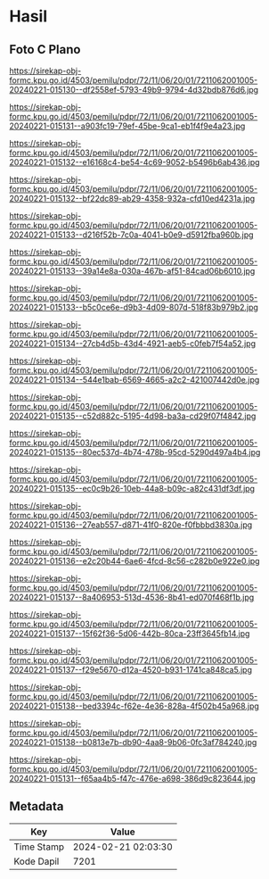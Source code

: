# Hasil

## Foto C Plano

https://sirekap-obj-formc.kpu.go.id/4503/pemilu/pdpr/72/11/06/20/01/7211062001005-20240221-015130--df2558ef-5793-49b9-9794-4d32bdb876d6.jpg

https://sirekap-obj-formc.kpu.go.id/4503/pemilu/pdpr/72/11/06/20/01/7211062001005-20240221-015131--a903fc19-79ef-45be-9ca1-eb1f4f9e4a23.jpg

https://sirekap-obj-formc.kpu.go.id/4503/pemilu/pdpr/72/11/06/20/01/7211062001005-20240221-015132--e16168c4-be54-4c69-9052-b5496b6ab436.jpg

https://sirekap-obj-formc.kpu.go.id/4503/pemilu/pdpr/72/11/06/20/01/7211062001005-20240221-015132--bf22dc89-ab29-4358-932a-cfd10ed4231a.jpg

https://sirekap-obj-formc.kpu.go.id/4503/pemilu/pdpr/72/11/06/20/01/7211062001005-20240221-015133--d216f52b-7c0a-4041-b0e9-d5912fba960b.jpg

https://sirekap-obj-formc.kpu.go.id/4503/pemilu/pdpr/72/11/06/20/01/7211062001005-20240221-015133--39a14e8a-030a-467b-af51-84cad06b6010.jpg

https://sirekap-obj-formc.kpu.go.id/4503/pemilu/pdpr/72/11/06/20/01/7211062001005-20240221-015133--b5c0ce6e-d9b3-4d09-807d-518f83b979b2.jpg

https://sirekap-obj-formc.kpu.go.id/4503/pemilu/pdpr/72/11/06/20/01/7211062001005-20240221-015134--27cb4d5b-43d4-4921-aeb5-c0feb7f54a52.jpg

https://sirekap-obj-formc.kpu.go.id/4503/pemilu/pdpr/72/11/06/20/01/7211062001005-20240221-015134--544e1bab-6569-4665-a2c2-421007442d0e.jpg

https://sirekap-obj-formc.kpu.go.id/4503/pemilu/pdpr/72/11/06/20/01/7211062001005-20240221-015135--c52d882c-5195-4d98-ba3a-cd29f07f4842.jpg

https://sirekap-obj-formc.kpu.go.id/4503/pemilu/pdpr/72/11/06/20/01/7211062001005-20240221-015135--80ec537d-4b74-478b-95cd-5290d497a4b4.jpg

https://sirekap-obj-formc.kpu.go.id/4503/pemilu/pdpr/72/11/06/20/01/7211062001005-20240221-015135--ec0c9b26-10eb-44a8-b09c-a82c431df3df.jpg

https://sirekap-obj-formc.kpu.go.id/4503/pemilu/pdpr/72/11/06/20/01/7211062001005-20240221-015136--27eab557-d871-41f0-820e-f0fbbbd3830a.jpg

https://sirekap-obj-formc.kpu.go.id/4503/pemilu/pdpr/72/11/06/20/01/7211062001005-20240221-015136--e2c20b44-6ae6-4fcd-8c56-c282b0e922e0.jpg

https://sirekap-obj-formc.kpu.go.id/4503/pemilu/pdpr/72/11/06/20/01/7211062001005-20240221-015137--8a406953-513d-4536-8b41-ed070f468f1b.jpg

https://sirekap-obj-formc.kpu.go.id/4503/pemilu/pdpr/72/11/06/20/01/7211062001005-20240221-015137--15f62f36-5d06-442b-80ca-23ff3645fb14.jpg

https://sirekap-obj-formc.kpu.go.id/4503/pemilu/pdpr/72/11/06/20/01/7211062001005-20240221-015137--f29e5670-d12a-4520-b931-1741ca848ca5.jpg

https://sirekap-obj-formc.kpu.go.id/4503/pemilu/pdpr/72/11/06/20/01/7211062001005-20240221-015138--bed3394c-f62e-4e36-828a-4f502b45a968.jpg

https://sirekap-obj-formc.kpu.go.id/4503/pemilu/pdpr/72/11/06/20/01/7211062001005-20240221-015138--b0813e7b-db90-4aa8-9b06-0fc3af784240.jpg

https://sirekap-obj-formc.kpu.go.id/4503/pemilu/pdpr/72/11/06/20/01/7211062001005-20240221-015131--f65aa4b5-f47c-476e-a698-386d9c823644.jpg


## Metadata

| Key        | Value               |
| ---------- | ------------------- |
| Time Stamp | 2024-02-21 02:03:30 |
| Kode Dapil | 7201                |



